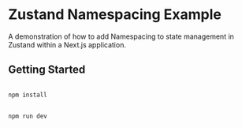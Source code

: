 # Zustand Namespacing Example

A demonstration of how to add Namespacing to state management in Zustand within a Next.js application.

## Getting Started

```bash

npm install


npm run dev

```
